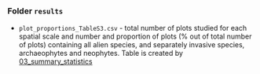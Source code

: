 ### Folder `results`

- `plot_proportions_TableS3.csv` - total number of plots studied for each spatial scale and number and proportion of plots (% out of total number of plots) containing all alien species, and separately invasive species, archaeophytes and neophytes. Table is created by [03_summary_statistics](../R/05_summary_stats/03_summary_statistics.R)